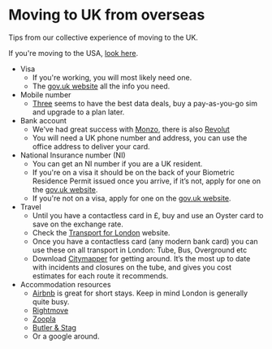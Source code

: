 # Moving to UK from overseas

Tips from our collective experience of moving to the UK.

If you're moving to the USA, [look here](/moving-to-usa.md).

* Visa
  * If you're working, you will most likely need one.
  * The [gov.uk website](https://www.gov.uk/browse/visas-immigration) all the info you need.
* Mobile number
  * [Three](https://www.three.co.uk) seems to have the best data deals, buy a pay-as-you-go sim and upgrade to a plan later.
* Bank account
  * We've had great success with [Monzo](https://monzo.com/), there is also [Revolut](https://www.revolut.com/)
  * You will need a UK phone number and address, you can use the office address to deliver your card.
* National Insurance number (NI)
  * You can get an NI number if you are a UK resident.
  * If you're on a visa it should be on the back of your Biometric Residence Permit issued once you arrive, if it’s not, apply for one on the [gov.uk website](https://www.gov.uk/apply-national-insurance-number).
  * If you're not on a visa, apply for one on the [gov.uk website](https://www.gov.uk/apply-national-insurance-number).
* Travel
  * Until you have a contactless card in £, buy and use an Oyster card to save on the exchange rate.
  * Check the [Transport for London](https://tfl.gov.uk/) website.
  * Once you have a contactless card (any modern bank card) you can use these on all transport in London: Tube, Bus, Overground etc
  * Download [Citymapper](https://citymapper.com) for getting around. It’s the most up to date with incidents and closures on the tube, and gives you cost estimates for each route it recommends.
* Accommodation resources
  * [Airbnb](https://www.airbnb.co.uk) is great for short stays. Keep in mind London is generally quite busy.
  * [Rightmove](https://www.rightmove.co.uk)
  * [Zoopla](https://www.zoopla.co.uk)
  * [Butler & Stag](https://www.butlerandstag.uk)
  * Or a google around.
